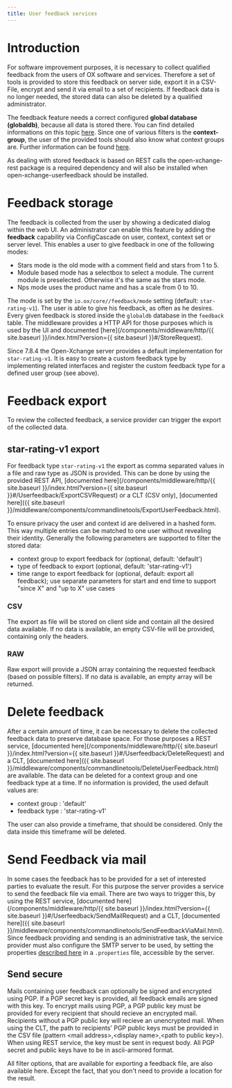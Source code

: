 ```yaml
---
title: User feedback services
---
```


# Introduction

For software improvement purposes, it is necessary to collect qualified feedback from the users of OX software and services. Therefore a set of tools is provided to store this feedback on server side, export it in a CSV-File, encrypt and send it via email to a set of recipients. If feedback data is no longer needed, the stored data can also be deleted by a qualified administrator.

The feedback feature needs a correct configured **global database (globaldb)**, because all data is stored there. You can find detailed informations on this topic [here](https://oxpedia.org/wiki/index.php?title=AppSuite:CrossContextDatabase). Since one of various filters is the **context-group**, the user of the provided tools should also know what context groups are. Further information can be found [here](https://oxpedia.org/wiki/index.php?title=AppSuite:CrossContextDatabase).

As dealing with stored feedback is based on REST calls the open-xchange-rest package is a required dependency and will also be installed when open-xchange-userfeedback should be installed.

# Feedback storage
The feedback is collected from the user by showing a dedicated dialog within the web UI. An administrator can enable this feature by adding the **feedback** capability via ConfigCascade on user, context, context set or server level. This enables a user to give feedback in one of the following modes:

* Stars mode is the old mode with a comment field and stars from 1 to 5.
* Module based mode has a selectbox to select a module. The current module is preselected. Otherwise it's the same as the stars mode.
* Nps mode uses the product name and has a scale from 0 to 10.

The mode is set by the <code>io.ox/core//feedback/mode</code> setting (default: <code>star-rating-v1</code>). The user is able to give his feedback, as often as he desires. Every given feedback is stored inside the <code>globaldb</code> database in the <code>feedback</code> table. The middleware provides a HTTP API for those purposes which is used by the UI and documented [here](/components/middleware/http/{{ site.baseurl }}/index.html?version={{ site.baseurl }}#/StoreRequest).

Since 7.8.4 the Open-Xchange server provides a default implementation for <code>star-rating-v1</code>. It is easy to create a custom feedback type by implementing related interfaces and register the custom feedback type for a defined user group (see above).

# Feedback export
To review the collected feedback, a service provider can trigger the export of the collected data. 

## star-rating-v1 export

For feedback type <code>star-rating-v1</code> the export as comma separated values in a file and raw type as JSON is provided. This can be done by using the provided REST API, [documented here](/components/middleware/http/{{ site.baseurl }}/index.html?version={{ site.baseurl }}#/Userfeedback/ExportCSVRequest) or a CLT (CSV only), [documented here]({{ site.baseurl }}/middleware/components/commandlinetools/ExportUserFeedback.html). 

To ensure privacy the user and context id are delivered in a hashed form. This way multiple entries can be matched to one user without revealing their identity. Generally the following parameters are supported to filter the stored data:

* context group to export feedback for (optional, default: 'default')
* type of feedback to export (optional, default: 'star-rating-v1')
* time range to export feedback for (optional, default: export all feedback); use separate parameters for start and end time to support "since X" and "up to X" use cases

### CSV 

The export as file will be stored on client side and contain all the desired data available. If no data is available, an empty CSV-file will be provided, containing only the headers.

### RAW 

Raw export will provide a JSON array containing the requested feedback (based on possible filters). If no data is available, an empty array will be returned.


# Delete feedback
After a certain amount of time, it can be necessary to delete the collected feedback data to preserve database space. For those purposes a REST service, [documented here](/components/middleware/http/{{ site.baseurl }}/index.html?version={{ site.baseurl }}#/Userfeedback/DeleteRequest) and a CLT, [documented here]({{ site.baseurl }}/middleware/components/commandlinetools/DeleteUserFeedback.html) are available. The data can be deleted for a context group and one feedback type at a time. If no information is provided, the used default values are:

* context group : 'default'
* feedback type : 'star-rating-v1'

The user can also provide a timeframe, that should be considered. Only the data inside this timeframe will be deleted.

# Send Feedback via mail
In some cases the feedback has to be provided for a set of interested parties to evaluate the result. For this purpose the server provides a service to send the feedback file via email. There are two ways to trigger this, by using the REST service, [documented here](/components/middleware/http/{{ site.baseurl }}/index.html?version={{ site.baseurl }}#/Userfeedback/SendMailRequest) and a CLT, [documented here]({{ site.baseurl }}/middleware/components/commandlinetools/SendFeedbackViaMail.html). Since feedback providing and sending is an administrative task, the service provider must also configure the SMTP server to be used, by setting the properties [described here](https://documentation.open-xchange.com/latest/middleware/configuration/properties.html#userfeedback) in a <code>.properties</code> file, accessible by the server.

## Send secure

Mails containing user feedback can optionally be signed and encrypted using PGP. If a PGP secret key is provided, all feedback emails are signed with this key. To encrypt mails using PGP, a PGP public key must be provided for every recipient that should recieve an encrypted mail. Recipients without a PGP public key will recieve an unencrypted mail. When using the CLT, the path to recipients' PGP public keys must be provided in the CSV file (pattern &lt;mail address&gt;,&lt;display name&gt;,&lt;path to public key&gt;). When using REST service, the key must be sent in request body. All PGP secret and public keys have to be in ascii-armored format.

All filter options, that are available for exporting a feedback file, are also available here. Except the fact, that you don't need to provide a location for the result.